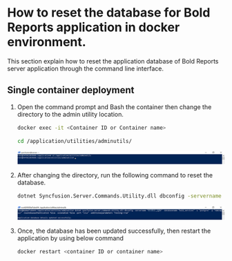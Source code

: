 # How to reset the database for Bold Reports application in docker environment.

This section explain how to reset the application database of Bold Reports server application through the command line interface.

## Single container deployment

1. Open the command prompt and Bash the container then change the directory to the admin utility location.
   ```sh
   docker exec -it <Container ID or Container name>
   ``` 

   ```sh
   cd /application/utilities/adminutils/
   ``` 

   ![path-command](../images/path-command.png)

2. After changing the directory, run the following command to reset the database.

   ```sh
   dotnet Syncfusion.Server.Commands.Utility.dll dbconfig -servername "localhost" -databasename "BoldReportsMasterDatabase" -u "Admin" -p "Admin@12345" -iswindowsauthentication false -sslenabled false -port "5432" -additionalparameters "Pooling=True"   
   ``` 

   ![database-reset](../images/database-reset.png)

3. Once, the database has been updated successfully, then restart the application by using below command

   ```sh
   docker restart <container ID or container name>
   ``` 

